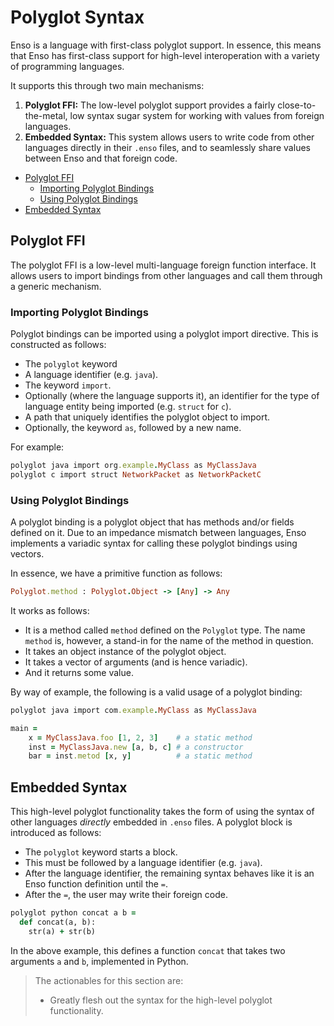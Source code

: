 # Polyglot Syntax
Enso is a language with first-class polyglot support. In essence, this means
that Enso has first-class support for high-level interoperation with a variety
of programming languages.

It supports this through two main mechanisms:

1. **Polyglot FFI:** The low-level polyglot support provides a fairly
   close-to-the-metal, low syntax sugar system for working with values from
   foreign languages.
2. **Embedded Syntax:** This system allows users to write code from other
   languages directly in their `.enso` files, and to seamlessly share values
   between Enso and that foreign code.

<!-- MarkdownTOC levels="2,3" autolink="true" -->

- [Polyglot FFI](#polyglot-ffi)
    - [Importing Polyglot Bindings](#importing-polyglot-bindings)
    - [Using Polyglot Bindings](#using-polyglot-bindings)
- [Embedded Syntax](#embedded-syntax)

<!-- /MarkdownTOC -->

## Polyglot FFI
The polyglot FFI is a low-level multi-language foreign function interface. It
allows users to import bindings from other languages and call them through a
generic mechanism.

### Importing Polyglot Bindings
Polyglot bindings can be imported using a polyglot import directive. This is
constructed as follows:

- The `polyglot` keyword
- A language identifier (e.g. `java`).
- The keyword `import`.
- Optionally (where the language supports it), an identifier for the type of
  language entity being imported (e.g. `struct` for `c`).
- A path that uniquely identifies the polyglot object to import.
- Optionally, the keyword `as`, followed by a new name.

For example:

```ruby
polyglot java import org.example.MyClass as MyClassJava
polyglot c import struct NetworkPacket as NetworkPacketC
```

### Using Polyglot Bindings
A polyglot binding is a polyglot object that has methods and/or fields defined
on it. Due to an impedance mismatch between languages, Enso implements a
variadic syntax for calling these polyglot bindings using vectors.

In essence, we have a primitive function as follows:

```ruby
Polyglot.method : Polyglot.Object -> [Any] -> Any
```

It works as follows:

- It is a method called `method` defined on the `Polyglot` type. The name
  `method` is, however, a stand-in for the name of the method in question.
- It takes an object instance of the polyglot object.
- It takes a vector of arguments (and is hence variadic).
- And it returns some value.

By way of example, the following is a valid usage of a polyglot binding:

```ruby
polyglot java import com.example.MyClass as MyClassJava

main =
    x = MyClassJava.foo [1, 2, 3]    # a static method
    inst = MyClassJava.new [a, b, c] # a constructor
    bar = inst.metod [x, y]          # a static method
```

## Embedded Syntax
This high-level polyglot functionality takes the form of using the syntax of
other languages _directly_ embedded in `.enso` files. A polyglot block is
introduced as follows:

- The `polyglot` keyword starts a block.
- This must be followed by a language identifier (e.g. `java`).
- After the language identifier, the remaining syntax behaves like it is an
  Enso function definition until the `=`.
- After the `=`, the user may write their foreign code.

```ruby
polyglot python concat a b =
  def concat(a, b):
    str(a) + str(b)
```

In the above example, this defines a function `concat` that takes two arguments
`a` and `b`, implemented in Python.

> The actionables for this section are:
>
> - Greatly flesh out the syntax for the high-level polyglot functionality.
